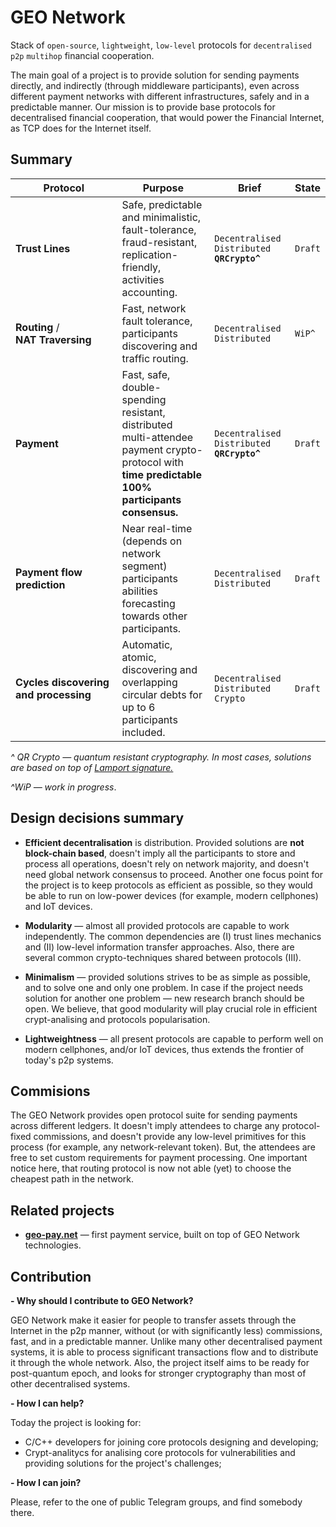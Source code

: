 # GEO Network
Stack of `open-source`, `lightweight`, `low-level` protocols for `decentralised` `p2p` `multihop` financial cooperation.

The main goal of a project is to provide solution for sending payments directly, and indirectly (through middleware participants), even across different payment networks with different infrastructures, safely and in a predictable manner.
Our mission is to provide base protocols for decentralised financial cooperation, that would power the Financial Internet, as TCP does for the Internet itself.

## Summary
Protocol | Purpose | Brief| State
--- | --- | --- | ---
**Trust&nbsp;Lines** | Safe, predictable and minimalistic,  fault-tolerance, fraud-resistant, replication-friendly, activities accounting. |  `Decentralised` `Distributed` **`QRCrypto^`** | `Draft`
**Routing** / **NAT&nbsp;Traversing** | Fast, network fault tolerance, participants discovering and traffic routing. | `Decentralised` `Distributed` | `WiP^`
**Payment** | Fast, safe, double-spending resistant, distributed multi-attendee payment crypto-protocol with **time predictable 100% participants consensus.** | `Decentralised` `Distributed` **`QRCrypto^`** | `Draft`
**Payment&nbsp;flow prediction** | Near real-time (depends on network segment) participants abilities forecasting towards other participants. | `Decentralised` `Distributed` | `Draft`
**Cycles&nbsp;discovering and processing** | Automatic, atomic, discovering and overlapping circular debts for up to 6 participants included. | `Decentralised` `Distributed` `Crypto` | `Draft`
 
*^ QR Crypto — quantum resistant cryptography. In most cases, solutions are based on top of [Lamport signature.](https://en.wikipedia.org/wiki/Lamport_signature)*

*^WiP — work in progress*.


## Design decisions summary 
* **Efficient decentralisation** is distribution. Provided solutions are **not block-chain based**, doesn't imply all the participants to store and process all operations, doesn't rely on network majority, and doesn't need global network consensus to proceed. Another one focus point for the project is to keep protocols as efficient as possible, so they would be able to run on low-power devices (for example, modern cellphones) and IoT devices.

* **Modularity** — almost all provided protocols are capable to work independently. The common dependencies are (I) trust lines mechanics and (II) low-level information transfer approaches. Also, there are several common crypto-techniques shared between protocols (III).

* **Minimalism** — provided solutions strives to be as simple as possible, and to solve one and only one problem. In case if the project needs solution for another one problem — new research branch should be open. We believe, that good modularity will play crucial role in efficient crypt-analising and protocols popularisation. 

* **Lightweightness** — all present protocols are capable to perform well on modern cellphones, and/or IoT devices, thus extends the frontier of today's p2p systems.


## Commisions
The GEO Network provides open protocol suite for sending payments across different ledgers. It doesn't imply attendees to charge any protocol-fixed commissions, and doesn't provide any low-level primitives for this process (for example, any network-relevant token). But, the attendees are free to set custom requirements for payment processing. One important notice here, that routing protocol is now not able (yet) to choose the cheapest path in the network. 


## Related projects
* **[geo-pay.net](https://geo-pay.net)** — first payment service, built on top of GEO Network technologies.


## Contribution
**- Why should I contribute to GEO Network?**

GEO Network make it easier for people to transfer assets through the Internet in the p2p manner, without (or with significantly less) commissions, fast, and in a predictable manner. Unlike many other decentralised payment systems, it is able to process significant transactions flow and to distribute it through the whole network. Also, the project itself aims to be ready for post-quantum epoch, and looks for stronger cryptography than most of other decentralised systems.

**- How I can help?**

Today the project is looking for:
* C/C++ developers for joining core protocols designing and developing;
* Crypt-analitycs for analising core protocols for vulnerabilities and providing solutions for the project's challenges;


**- How I can join?**

Please, refer to the one of public Telegram groups, and find somebody there. 
